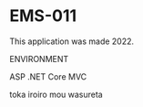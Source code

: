 # EMS-011
This application was made 2022.

ENVIRONMENT

ASP .NET Core MVC

toka iroiro mou wasureta

